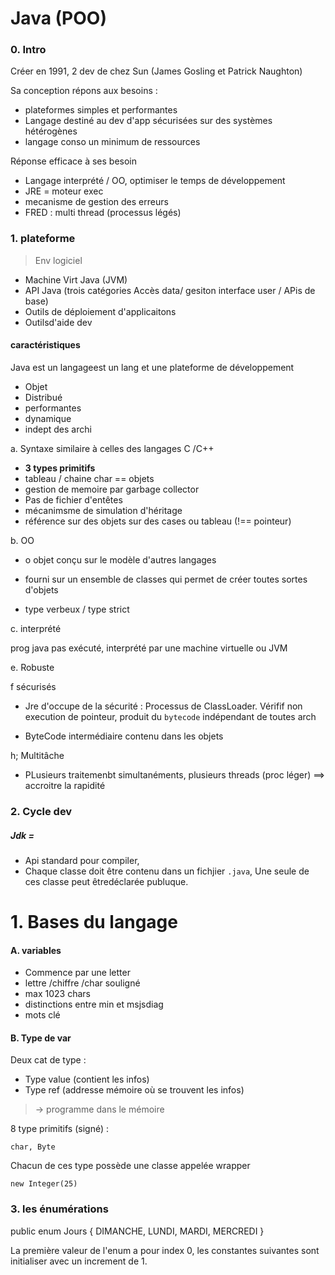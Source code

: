 # Java (POO)

### 0. Intro

Créer en 1991, 2 dev de chez Sun (James Gosling et Patrick Naughton)

Sa conception répons aux besoins :
- plateformes simples et performantes
- Langage destiné au dev d'app sécurisées sur des systèmes hétérogènes
- langage conso un minimum de ressources

Réponse efficace à ses besoin
- Langage interprété / OO, optimiser le temps de développement
- JRE = moteur exec
- mecanisme de gestion des erreurs
- FRED : multi thread (processus légés)

### 1. plateforme

> Env logiciel

- Machine Virt Java (JVM)
- API Java (trois catégories Accès data/ gesiton interface user / APis de base)
- Outils de déploiement d'applicaitons
- Outilsd'aide dev

#### caractéristiques

Java est un langageest un lang et une plateforme de développement

- Objet
- Distribué
- performantes
- dynamique
- indept des archi

a. Syntaxe similaire à celles des langages C /C++

- **3 types primitifs**
- tableau / chaine char == objets
- gestion de memoire par garbage collector
- Pas de fichier d'entêtes
- mécanimsme de simulation d'héritage
- référence sur des objets sur des cases ou tableau (!== pointeur)

b. OO

- o objet conçu sur le modèle d'autres langages
- fourni sur un ensemble de classes qui permet de créer toutes sortes d'objets

- type verbeux / type strict

c. interprété

prog java pas exécuté, interprété par une machine virtuelle ou JVM

e. Robuste

f sécurisés

- Jre d'occupe de la sécurité : Processus de ClassLoader. Vérifif non execution de pointeur, 
produit du `bytecode` indépendant de toutes arch

- ByteCode intermédiaire contenu dans les objets

h; Multitâche

- PLusieurs traitemenbt simultanéments, plusieurs threads (proc léger) ==> accroitre la rapidité

### 2. Cycle dev

##### Jdk =
- Api standard pour compiler,
- Chaque classe doit être contenu dans un fichjier `.java`, Une seule de ces classe peut êtredéclarée publuque.

# 1. Bases du langage

#### A. variables

- Commence par une letter
- lettre /chiffre /char souligné
- max 1023 chars
- distinctions entre min et msjsdiag
- mots clé

#### B. Type de var
Deux cat de type :
- Type value (contient les infos)
- Type ref (addresse mémoire où se trouvent les infos)

> &rarr; programme dans le mémoire

8 type primitifs (signé) :
```
char, Byte 
```
Chacun de ces type possède une classe appelée wrapper

`new Integer(25)`

### 3. les énumérations

public enum Jours
{
    DIMANCHE,
    LUNDI,
    MARDI,
    MERCREDI
}

La première valeur de l'enum a pour index 0,
les constantes suivantes sont initialiser avec un increment de 1.

### 